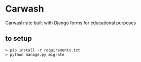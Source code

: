 # Carwash
Carwash site built with Django forms for educational purposes

## to setup
```
> pip install -r requirements.txt
> python manage.py migrate 
```

